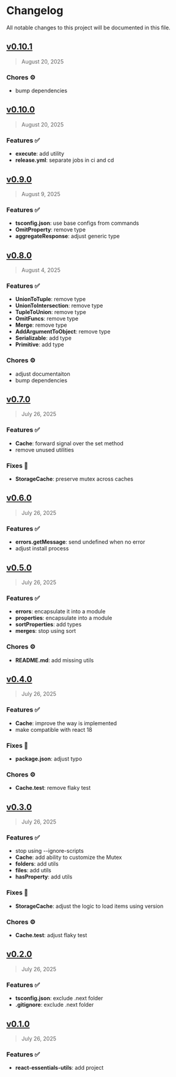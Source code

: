 # Changelog

All notable changes to this project will be documented in this file.

## [v0.10.1](https://github.com/agusmgarcia/react-essentials/tree/@agusmgarcia/react-essentials-utils@v0.10.1)

> August 20, 2025

### Chores ⚙️

- bump dependencies

## [v0.10.0](https://github.com/agusmgarcia/react-essentials/tree/@agusmgarcia/react-essentials-utils@v0.10.0)

> August 20, 2025

### Features ✅

- **execute**: add utility
- **release.yml**: separate jobs in ci and cd

## [v0.9.0](https://github.com/agusmgarcia/react-essentials/tree/@agusmgarcia/react-essentials-utils@v0.9.0)

> August 9, 2025

### Features ✅

- **tsconfig.json**: use base configs from commands
- **OmitProperty**: remove type
- **aggregateResponse**: adjust generic type

## [v0.8.0](https://github.com/agusmgarcia/react-essentials/tree/@agusmgarcia/react-essentials-utils@v0.8.0)

> August 4, 2025

### Features ✅

- **UnionToTuple**: remove type
- **UnionToIntersection**: remove type
- **TupleToUnion**: remove type
- **OmitFuncs**: remove type
- **Merge**: remove type
- **AddArgumentToObject**: remove type
- **Serializable**: add type
- **Primitive**: add type

### Chores ⚙️

- adjust documentaiton
- bump dependencies

## [v0.7.0](https://github.com/agusmgarcia/react-essentials/tree/@agusmgarcia/react-essentials-utils@v0.7.0)

> July 26, 2025

### Features ✅

- **Cache**: forward signal over the set method
- remove unused utilities

### Fixes 🎯

- **StorageCache**: preserve mutex across caches

## [v0.6.0](https://github.com/agusmgarcia/react-essentials/tree/@agusmgarcia/react-essentials-utils@v0.6.0)

> July 26, 2025

### Features ✅

- **errors.getMessage**: send undefined when no error
- adjust install process

## [v0.5.0](https://github.com/agusmgarcia/react-essentials/tree/@agusmgarcia/react-essentials-utils@v0.5.0)

> July 26, 2025

### Features ✅

- **errors**: encapsulate it into a module
- **properties**: encapsulate into a module
- **sortProperties**: add types
- **merges**: stop using sort

### Chores ⚙️

- **README.md**: add missing utils

## [v0.4.0](https://github.com/agusmgarcia/react-essentials/tree/@agusmgarcia/react-essentials-utils@v0.4.0)

> July 26, 2025

### Features ✅

- **Cache**: improve the way is implemented
- make compatible with react 18

### Fixes 🎯

- **package.json**: adjust typo

### Chores ⚙️

- **Cache.test**: remove flaky test

## [v0.3.0](https://github.com/agusmgarcia/react-essentials/tree/@agusmgarcia/react-essentials-utils@v0.3.0)

> July 26, 2025

### Features ✅

- stop using --ignore-scripts
- **Cache**: add ability to customize the Mutex
- **folders**: add utils
- **files**: add utils
- **hasProperty**: add utils

### Fixes 🎯

- **StorageCache**: adjust the logic to load items using version

### Chores ⚙️

- **Cache.test**: adjust flaky test

## [v0.2.0](https://github.com/agusmgarcia/react-essentials/tree/@agusmgarcia/react-essentials-utils@v0.2.0)

> July 26, 2025

### Features ✅

- **tsconfig.json**: exclude .next folder
- **.gitignore**: exclude .next folder

## [v0.1.0](https://github.com/agusmgarcia/react-essentials/tree/@agusmgarcia/react-essentials-utils@v0.1.0)

> July 26, 2025

### Features ✅

- **react-essentials-utils**: add project
